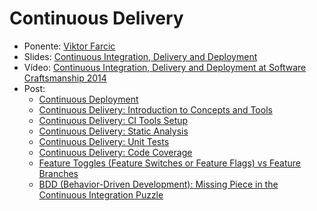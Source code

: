 Continuous Delivery
=======================

* Ponente: [Viktor Farcic](https://twitter.com/vfarcic)
* Slides: [Continuous Integration, Delivery and Deployment](http://vfarcic.github.io/continuousDelivery/)
* Vídeo: [Continuous Integration, Delivery and Deployment at Software Craftsmanship 2014](https://vimeo.com/110678246)
* Post:
  * [Continuous Deployment](http://technologyconversations.com/2014/11/27/continuous-deployment-introduction/)
  * [Continuous Delivery: Introduction to Concepts and Tools](http://technologyconversations.com/2014/04/29/continuous-delivery-introduction-to-concepts-and-tools/)
  * [Continuous Delivery: CI Tools Setup](http://technologyconversations.com/2014/05/06/continuous-delivery-ci-tools-setup/)
  * [Continuous Delivery: Static Analysis](http://technologyconversations.com/2014/05/20/continuous-delivery-static-analysis/)
  * [Continuous Delivery: Unit Tests](http://technologyconversations.com/2014/06/10/continuous-delivery-unit-tests/)
  * [Continuous Delivery: Code Coverage](http://technologyconversations.com/2014/11/21/continuous-delivery-code-coverage/)
  * [Feature Toggles (Feature Switches or Feature Flags) vs Feature Branches](http://technologyconversations.com/2014/08/26/feature-toggles-feature-switches-or-feature-flags-vs-feature-branches/)
  * [BDD (Behavior-Driven Development): Missing Piece in the Continuous Integration Puzzle](http://technologyconversations.com/2014/07/23/bdd-behavior-driven-development-missing-piece-in-the-continuous-integration-puzzle/)
